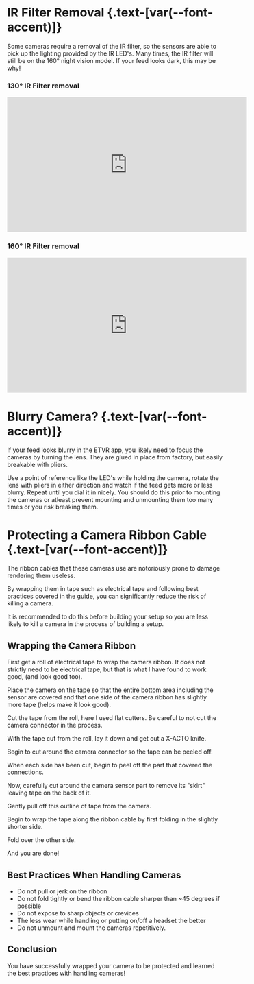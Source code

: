 <script setup>
import Alerts from '../../vue/alerts/Alerts.vue'
import CheckBoxList from '../../vue/CheckBoxList.vue'
import ImageCard from '../../vue/images/ImageComponent.vue'
import { RequiredHardware } from '../../static/req_hardware'
import { image_settings } from '../../static/image_settings'
import { alerts } from '../../static/alerts'
</script>

# IR Filter Removal  {.text-[var(--font-accent)]}
Some cameras require a removal of the IR filter, so the sensors are able to pick up the lighting provided by the IR LED's.
Many times, the IR filter will still be on the 160° night vision model. If your feed looks dark, this may be why!

### 130° IR Filter removal

<iframe width="560" height="315" src="https://www.youtube.com/embed/mRSLSeX3omA" title="How to Remove the IR Filter on a 130 Deg OV2640 Camera" frameborder="0" allow="accelerometer; autoplay; clipboard-write; encrypted-media; gyroscope; picture-in-picture; web-share" referrerpolicy="strict-origin-when-cross-origin" allowfullscreen></iframe>

### 160° IR Filter removal

<iframe width="560" height="315" src="https://www.youtube.com/embed/QYH-FWvDbDc?si=XKXL1B2BZKtDMlQ4" title="YouTube video player" frameborder="0" allow="accelerometer; autoplay; clipboard-write; encrypted-media; gyroscope; picture-in-picture; web-share" referrerpolicy="strict-origin-when-cross-origin" allowfullscreen></iframe>

##

# Blurry Camera?   {.text-[var(--font-accent)]}
If your feed looks blurry in the ETVR app, you likely need to focus the cameras by turning the lens. They are glued in place from factory, but easily breakable with pliers. 

Use a point of reference like the LED's while holding the camera, rotate the lens with pliers in either direction and watch if the feed gets more or less blurry. Repeat until you dial it in nicely. You should do this prior to mounting the cameras or atleast prevent mounting and unmounting them too many times or you risk breaking them.

##


# Protecting a Camera Ribbon Cable  {.text-[var(--font-accent)]}


The ribbon cables that these cameras use are notoriously prone to damage rendering them useless.  

By wrapping them in tape such as electrical tape and following best practices covered in the guide, you can significantly reduce the risk of killing a camera.

It is recommended to do this before building your setup so you are less likely to kill a camera in the process of building a setup.

## Wrapping the Camera Ribbon
First get a roll of electrical tape to wrap the camera ribbon.
It does not strictly need to be electrical tape, but that is what I have found to work good, (and look good too).

<ImageCard :options="image_settings.camera_protect1" />

Place the camera on the tape so that the entire bottom area including the sensor are covered and that one side of the camera ribbon has slightly more tape (helps make it look good).

<ImageCard :options="image_settings.camera_protect2" />

Cut the tape from the roll, here I used flat cutters.
Be careful to not cut the camera connector in the process.

<ImageCard :options="image_settings.camera_protect3" />
<ImageCard :options="image_settings.camera_protect4" />

With the tape cut from the roll, lay it down and get out a X-ACTO knife.
<ImageCard :options="image_settings.camera_protect5" />


Begin to cut around the camera connector so the tape can be peeled off.

<ImageCard :options="image_settings.camera_protect6" />
<ImageCard :options="image_settings.camera_protect7" />

When each side has been cut, begin to peel off the part that covered the connections.
<ImageCard :options="image_settings.camera_protect8" />
<ImageCard :options="image_settings.camera_protect9" />
<ImageCard :options="image_settings.camera_protect10" />


Now, carefully cut around the camera sensor part to remove its "skirt" leaving tape on the back of it.
<ImageCard :options="image_settings.camera_protect11" />
<ImageCard :options="image_settings.camera_protect13" />
<ImageCard :options="image_settings.camera_protect14" />
<ImageCard :options="image_settings.camera_protect15" />
<ImageCard :options="image_settings.camera_protect12" />

Gently pull off this outline of tape from the camera.
<ImageCard :options="image_settings.camera_protect16" />
<ImageCard :options="image_settings.camera_protect17" />


Begin to wrap the tape along the ribbon cable by first folding in the slightly shorter side.
<ImageCard :options="image_settings.camera_protect18" />
<ImageCard :options="image_settings.camera_protect19" />

Fold over the other side.
<ImageCard :options="image_settings.camera_protect20" />
<ImageCard :options="image_settings.camera_protect21" />

And you are done!
<ImageCard :options="image_settings.camera_protect22" />

## Best Practices When Handling Cameras
* Do not pull or jerk on the ribbon
* Do not fold tightly or bend the ribbon cable sharper than ~45 degrees if possible
* Do not expose to sharp objects or crevices
* The less wear while handling or putting on/off a headset the better
* Do not unmount and mount the cameras repetitively.

## Conclusion

You have successfully wrapped your camera to be protected and learned the best practices with handling cameras!
